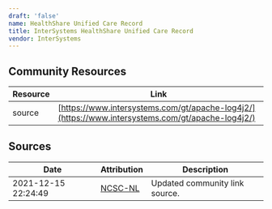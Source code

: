 ```yaml
---
draft: 'false'
name: HealthShare Unified Care Record
title: InterSystems HealthShare Unified Care Record
vendor: InterSystems
---
```



## Community Resources
| Resource | Link |
| --- | --- |
| source | [https://www.intersystems.com/gt/apache-log4j2/](https://www.intersystems.com/gt/apache-log4j2/) |


## Sources
| Date | Attribution | Description |
| --- | --- | --- |
| 2021-12-15 22:24:49 | [NCSC-NL](https://github.com/NCSC-NL/log4shell/blob/main/software/README.md) | Updated community link source.  |
